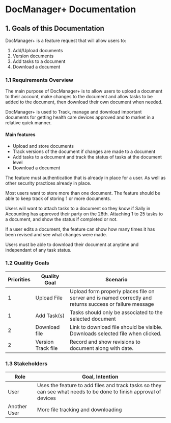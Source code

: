 # DocManager+ Documentation

## 1. Goals of this Documentation
DocManager+ is a feature request that will allow users to:
1. Add/Upload documents
1. Version documents
1. Add tasks to a document
1. Download a document


### 1.1 Requirements Overview
The main purpose of DocManager+ is to allow users to upload a document to their account, make changes to the document and allow tasks to be added to the document, then download their own document when needed.

DocManager+ is used to Track, manage and download important documents for getting health care devices approved and to market in a relative quick manner.

#### Main features
* Upload and store documents
* Track versions of the document if changes are made to a document
* Add tasks to a document and track the status of tasks at the document level
* Download a document

The feature must authentication that is already in place for a user. As well as other security practices already in place.

Most users want to store more than one document. The feature should be able to keep track of storing 1 or more documents. 

Users will want to attach tasks to a document so they know if Sally in Accounting has approved their party on the 28th. Attaching 1 to 25 tasks to a document, and show the status if completed or not.

If a user edits a document, the feature can show how many times it has been revised and see what changes were made.

Users must be able to download their document at anytime and independant of any task status.

### 1.2 Qualitiy Goals
| Priorities    | Quality Goal  | Scenario |
|---------------|---------------|----------|
| 1             | Upload File   | Upload form properly places file on server and is named correctly and returns success or failure message |
| 1             | Add Task(s)   | Tasks should only be associated to the selected document |
| 2             | Download file | Link to download file should be visible. Downloads selected file when clicked. |
| 2             | Version Track file | Record and show revisions to document along with date. |

### 1.3 Stakeholders
| Role  | Goal, Intention |
|-------|-----------------|
| User  | Uses the feature to add files and track tasks so they can see what needs to be done to finish approval of devices | 
| Another User | More file tracking and downloading |